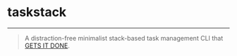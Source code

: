 # taskstack
---
> A distraction-free minimalist stack-based task management CLI that [GETS IT DONE](https://medium.com/@bre/the-cult-of-done-manifesto-724ca1c2ff13).
